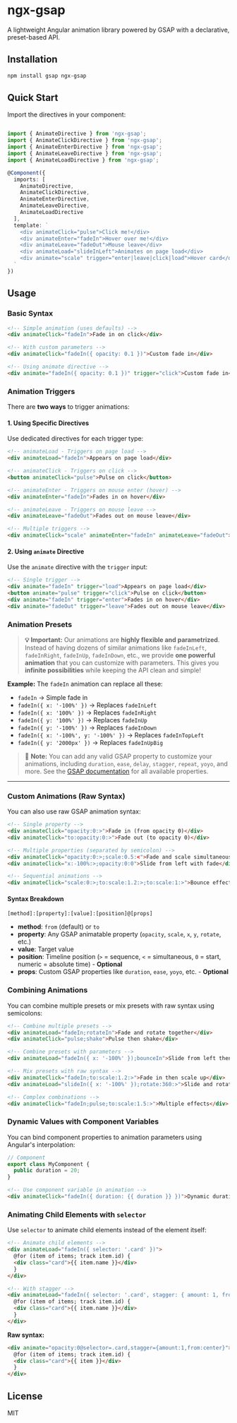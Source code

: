 # ngx-gsap

A lightweight Angular animation library powered by GSAP with a declarative, preset-based API.

## Installation

```bash
npm install gsap ngx-gsap
```

## Quick Start

Import the directives in your component:

```typescript

import { AnimateDirective } from 'ngx-gsap';
import { AnimateClickDirective } from 'ngx-gsap';
import { AnimateEnterDirective } from 'ngx-gsap';
import { AnimateLeaveDirective } from 'ngx-gsap';
import { AnimateLoadDirective } from 'ngx-gsap';

@Component({
  imports: [
    AnimateDirective,
    AnimateClickDirective,
    AnimateEnterDirective,
    AnimateLeaveDirective,
    AnimateLoadDirective
  ],
  template: `
    <div animateClick="pulse">Click me!</div>
    <div animateEnter="fadeIn">Hover over me!</div>
    <div animateLeave="fadeOut">Mouse leave</div>
    <div animateLoad="slideInLeft">Animates on page load</div>
    <div animate="scale" trigger="enter|leave|click|load">Hover card</div>
  `
})
```

## Usage

### Basic Syntax

```html
<!-- Simple animation (uses defaults) -->
<div animateClick="fadeIn">Fade in on click</div>

<!-- With custom parameters -->
<div animateClick="fadeIn({ opacity: 0.1 })">Custom fade in</div>

<!-- Using animate directive -->
<div animate="fadeIn({ opacity: 0.1 })" trigger="click">Custom fade in</div>
```

### Animation Triggers

There are **two ways** to trigger animations:

#### 1. Using Specific Directives

Use dedicated directives for each trigger type:

```html
<!-- animateLoad - Triggers on page load -->
<div animateLoad="fadeIn">Appears on page load</div>

<!-- animateClick - Triggers on click -->
<button animateClick="pulse">Pulse on click</button>

<!-- animateEnter - Triggers on mouse enter (hover) -->
<div animateEnter="fadeIn">Fades in on hover</div>

<!-- animateLeave - Triggers on mouse leave -->
<div animateLeave="fadeOut">Fades out on mouse leave</div>

<!-- Multiple triggers -->
<div animateClick="scale" animateEnter="fadeIn" animateLeave="fadeOut">Multiple triggers</div>
```

#### 2. Using `animate` Directive

Use the `animate` directive with the `trigger` input:

```html
<!-- Single trigger -->
<div animate="fadeIn" trigger="load">Appears on page load</div>
<button animate="pulse" trigger="click">Pulse on click</button>
<div animate="fadeIn" trigger="enter">Fades in on hover</div>
<div animate="fadeOut" trigger="leave">Fades out on mouse leave</div>
```

### Animation Presets

> **💡 Important:** Our animations are **highly flexible and parametrized**. Instead of having dozens of similar animations like `fadeInLeft`, `fadeInRight`, `fadeInUp`, `fadeInDown`, etc., we provide **one powerful animation** that you can customize with parameters. This gives you **infinite possibilities** while keeping the API clean and simple!

**Example:** The `fadeIn` animation can replace all these:

- `fadeIn` → Simple fade in
- `fadeIn({ x: '-100%' })` → Replaces `fadeInLeft`
- `fadeIn({ x: '100%' })` → Replaces `fadeInRight`
- `fadeIn({ y: '100%' })` → Replaces `fadeInUp`
- `fadeIn({ y: '-100%' })` → Replaces `fadeInDown`
- `fadeIn({ x: '-100%', y: '-100%' })` → Replaces `fadeInTopLeft`
- `fadeIn({ y: '2000px' })` → Replaces `fadeInUpBig`

> 📖 **Note:** You can add any valid GSAP property to customize your animations, including `duration`, `ease`, `delay`, `stagger`, `repeat`, `yoyo`, and more. See the [GSAP documentation](https://greensock.com/docs/) for all available properties.

---

### Custom Animations (Raw Syntax)

You can also use raw GSAP animation syntax:

```html
<!-- Single property -->
<div animateClick="opacity:0:>">Fade in (from opacity 0)</div>
<div animateClick="to:opacity:0:>">Fade out (to opacity 0)</div>

<!-- Multiple properties (separated by semicolon) -->
<div animateClick="opacity:0:>;scale:0.5:<">Fade and scale simultaneously</div>
<div animateClick="x:-100%:>;opacity:0:0">Slide from left with fade</div>

<!-- Sequential animations -->
<div animateClick="scale:0:>;to:scale:1.2:>;to:scale:1:>">Bounce effect</div>
```

#### Syntax Breakdown

```
[method]:[property]:[value]:[position]@[props]
```

- **method**: `from` (default) or `to`
- **property**: Any GSAP animatable property (`opacity`, `scale`, `x`, `y`, `rotate`, etc.)
- **value**: Target value
- **position**: Timeline position (`>` = sequence, `<` = simultaneous, `0` = start, numeric = absolute time) - **Optional**
- **props**: Custom GSAP properties like `duration`, `ease`, `yoyo`, etc. - **Optional**

### Combining Animations

You can combine multiple presets or mix presets with raw syntax using semicolons:

```html
<!-- Combine multiple presets -->
<div animateLoad="fadeIn;rotateIn">Fade and rotate together</div>
<div animateClick="pulse;shake">Pulse then shake</div>

<!-- Combine presets with parameters -->
<div animateLoad="fadeIn({ x: '-100%' });bounceIn">Slide from left then bounce</div>

<!-- Mix presets with raw syntax -->
<div animateClick="fadeIn;to:scale:1.2:>">Fade in then scale up</div>
<div animateLoad="slideIn({ x: '-100%' });rotate:360:>">Slide and rotate</div>

<!-- Complex combinations -->
<div animateClick="fadeIn;pulse;to:scale:1.5:>">Multiple effects</div>
```

### Dynamic Values with Component Variables

You can bind component properties to animation parameters using Angular's interpolation:

```typescript
// Component
export class MyComponent {
  public duration = 20;
}
```

```html
<!-- Use component variable in animation -->
<div animateClick="fadeIn({ duration: {{ duration }} })">Dynamic duration fade in</div>
```

### Animating Child Elements with `selector`

Use `selector` to animate child elements instead of the element itself:

```html
<!-- Animate child elements -->
<div animateLoad="fadeIn({ selector: '.card' })">
  @for (item of items; track item.id) {
  <div class="card">{{ item.name }}</div>
  }
</div>

<!-- With stagger -->
<div animateLoad="fadeIn({ selector: '.card', stagger: { amount: 1, from: 'center' } })">
  @for (item of items; track item.id) {
  <div class="card">{{ item.name }}</div>
  }
</div>
```

**Raw syntax:**

```html
<div animate="opacity:0@selector=.card,stagger={amount:1,from:center}">
  @for (item of items; track item.id) {
  <div class="card">{{ item }}</div>
  }
</div>
```

## License

MIT

